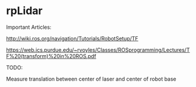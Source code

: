 # rpLidar

Important Articles:

http://wiki.ros.org/navigation/Tutorials/RobotSetup/TF

https://web.ics.purdue.edu/~rvoyles/Classes/ROSprogramming/Lectures/TF%20(transform)%20in%20ROS.pdf

TODO:

Measure translation between center of laser and center of robot base
